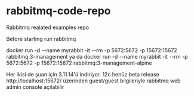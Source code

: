# rabbitmq-code-repo
Rabbitmq realated examples repo

Before starting run rabbitmq

docker run -d --name myrabbit -it --rm  -p 5672:5672 -p 15672:15672 rabbitmq:3-management
ya da
docker run -d --name myrabbit -it --rm  -p 5672:5672 -p 15672:15672 rabbitmq:3-management-alpine

Her ikisi de şuan için 3.11.14'ü indiriyor. 12c henüz beta release
http://localhost:15672/ üzerinden guest/guest bilgileriyle rabbitmq web admin console açılabilir
